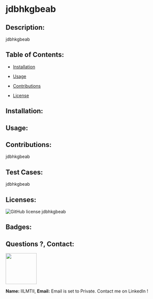 # jdbhkgbeab
## Description:
jdbhkgbeab
## Table of Contents:
* [Installation](#installation)
        
* [Usage](#usage)
* [Contributions](#Contributions)
* [License](#license)
        
## Installation:

## Usage:

## Contributions: 
jdbhkgbeab
        
## Test Cases:
jdbhkgbeab 
## Licenses: 
![GitHub license](https://img.shields.io/github/license/Naereen/StrapDown.js.svg) 
jdbhkgbeab 
## Badges:

    
## Questions ?, Contact:
<p align="left"><img width="100" height="100" src=https://avatars3.githubusercontent.com/u/55761853?v=4></p>
     
**Name:** IILMTII, 
**Email:** Email is set to Private. Contact me on LinkedIn !